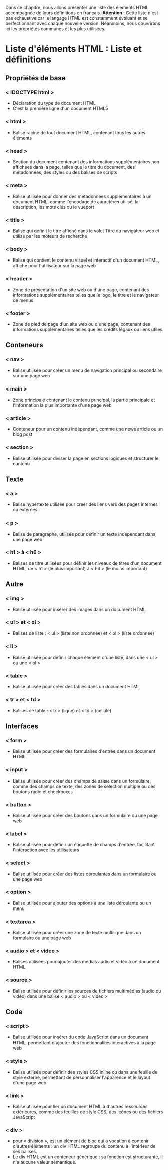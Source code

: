 Dans ce chapitre, nous allons présenter une liste des éléments HTML accompagnée de leurs définitions en français.
**Attention** : Cette liste n'est pas exhaustive car le langage HTML est constamment évoluant et se perfectionnant avec chaque nouvelle version. Néanmoins, nous couvrirons ici les propriétés communes et les plus utilisées.
# Liste d'éléments HTML : Liste et définitions
## Propriétés de base
### < !DOCTYPE html >
- Déclaration du type de document HTML
- C'est la première ligne d'un document HTML5

### < html >
- Balise racine de tout document HTML, contenant tous les autres éléments

### < head >
- Section du document contenant des informations supplémentaires non affichées dans la page, telles que le titre du document, des métadonnées, des styles ou des balises de scripts

### < meta >
- Balise utilisée pour donner des métadonnées supplémentaires à un document HTML, comme l'encodage de caractères utilisé, la description, les mots clés ou le vueport

### < title >
- Balise qui définit le titre affiché dans le volet Titre du navigateur web et utilisé par les moteurs de recherche

### < body >
- Balise qui contient le contenu visuel et interactif d'un document HTML, affiché pour l'utilisateur sur la page web

### < header >
- Zone de présentation d'un site web ou d'une page, contenant des informations supplémentaires telles que le logo, le titre et le navigateur de menus

### < footer >
 - Zone de pied de page d'un site web ou d'une page, contenant des informations supplémentaires telles que les crédits légaux ou liens utiles

## Conteneurs
### < nav >
- Balise utilisée pour créer un menu de navigation principal ou secondaire sur une page web

### < main >
- Zone principale contenant le contenu principal, la partie principale et l'information la plus importante d'une page web

### < article >
 - Conteneur pour un contenu indépendant, comme une news article ou un blog post

### < section >
 - Balise utilisée pour diviser la page en sections logiques et structurer le contenu

## Texte
### < a >
 - Balise hypertexte utilisée pour créer des liens vers des pages internes ou externes

### < p >
 - Balise de paragraphe, utilisée pour définir un texte indépendant dans une page web

### < h1 > à < h6 >
 - Balises de titre utilisées pour définir les niveaux de titres d'un document HTML, de < h1 > (le plus important) à < h6 > (le moins important)

## Autre
### < img >
 - Balise utilisée pour insérer des images dans un document HTML

### < ul > et < ol >
 - Balises de liste : < ul > (liste non ordonnée) et < ol > (liste ordonnée)

### < li >
 - Balise utilisée pour définir chaque élément d'une liste, dans une < ul > ou une < ol >

### < table >
 - Balise utilisée pour créer des tables dans un document HTML

### < tr > et < td >
 - Balises de table : < tr > (ligne) et < td > (cellule)

## Interfaces
### < form >
 - Balise utilisée pour créer des formulaires d'entrée dans un document HTML

### < input >
 - Balise utilisée pour créer des champs de saisie dans un formulaire, comme des champs de texte, des zones de sélection multiple ou des boutons radio et checkboxes

### < button >
 - Balise utilisée pour créer des boutons dans un formulaire ou une page web

### < label >
 - Balise utilisée pour définir un étiquette de champs d'entrée, facilitant l'interaction avec les utilisateurs

### < select >
 - Balise utilisée pour créer des listes déroulantes dans un formulaire ou une page web

### < option >
 - Balise utilisée pour ajouter des options à une liste déroulante ou un menu

### < textarea >
 - Balise utilisée pour créer une zone de texte multiligne dans un formulaire ou une page web

### < audio > et < video >
 - Balises utilisées pour ajouter des médias audio et vidéo à un document HTML

### < source >
 - Balise utilisée pour définir les sources de fichiers multimédias (audio ou vidéo) dans une balise < audio > ou < video >

## Code
### < script >
 - Balise utilisée pour insérer du code JavaScript dans un document HTML, permettant d'ajouter des fonctionnalités interactives à la page web

### < style >
 - Balise utilisée pour définir des styles CSS inline ou dans une feuille de style externe, permettant de personnaliser l'apparence et le layout d'une page web

### < link >
 - Balise utilisée pour lier un document HTML à d'autres ressources extérieures, comme des feuilles de style CSS, des icônes ou des fichiers JavaScript

### < div >
- pour « division », est un élément de bloc qui a vocation à contenir d'autres éléments : un div HTML regroupe du contenu à l'intérieur de ses balises.
- Le div HTML est un conteneur générique : sa fonction est structurante, il n'a aucune valeur sémantique.

